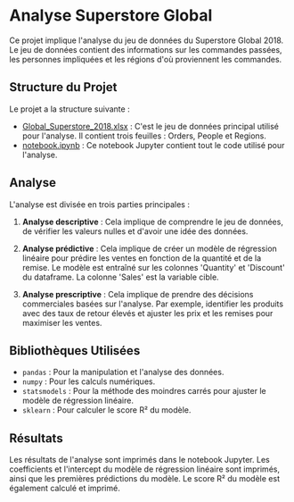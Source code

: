 # Analyse Superstore Global

Ce projet implique l'analyse du jeu de données du Superstore Global 2018. Le jeu de données contient des informations sur les commandes passées, les personnes impliquées et les régions d'où proviennent les commandes.

## Structure du Projet

Le projet a la structure suivante :

* [Global_Superstore_2018.xlsx](https://github.com/caphey/analyse-global-superstore/blob/main/Global_Superstore_2018.xlsx) : C'est le jeu de données principal utilisé pour l'analyse. Il contient trois feuilles : Orders, People et Regions.
* [notebook.ipynb](https://github.com/caphey/analyse-global-superstore/blob/main/notebook.ipynb) : Ce notebook Jupyter contient tout le code utilisé pour l'analyse.

## Analyse

L'analyse est divisée en trois parties principales :

1. __Analyse descriptive__ : Cela implique de comprendre le jeu de données, de vérifier les valeurs nulles et d'avoir une idée des données.

2. __Analyse prédictive__ : Cela implique de créer un modèle de régression linéaire pour prédire les ventes en fonction de la quantité et de la remise. Le modèle est entraîné sur les colonnes 'Quantity' et 'Discount' du dataframe. La colonne 'Sales' est la variable cible.

3. __Analyse prescriptive__ : Cela implique de prendre des décisions commerciales basées sur l'analyse. Par exemple, identifier les produits avec des taux de retour élevés et ajuster les prix et les remises pour maximiser les ventes.

## Bibliothèques Utilisées

* `pandas` : Pour la manipulation et l'analyse des données.
* `numpy` : Pour les calculs numériques.
* `statsmodels` : Pour la méthode des moindres carrés pour ajuster le modèle de régression linéaire.
* `sklearn` : Pour calculer le score R² du modèle.


## Résultats

Les résultats de l'analyse sont imprimés dans le notebook Jupyter. Les coefficients et l'intercept du modèle de régression linéaire sont imprimés, ainsi que les premières prédictions du modèle. Le score R² du modèle est également calculé et imprimé.